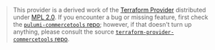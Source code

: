 > This provider is a derived work of the [Terraform Provider](https://github.com/unplatform-io/terraform-provider-commercetools)
> distributed under [MPL 2.0](https://www.mozilla.org/en-US/MPL/2.0/). If you encounter a bug or missing feature,
> first check the [`pulumi-commercetools` repo](https://github.com/unplatform-io/pulumi-commercetools/issues); however, if that doesn't turn up anything,
> please consult the source [`terraform-provider-commercetools` repo](https://github.com/unplatform-io/terraform-provider-commercetools/issues).